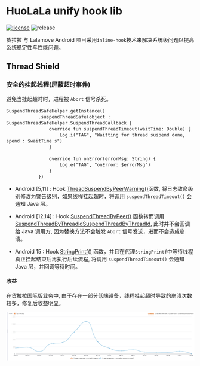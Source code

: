 # HuoLaLa unify hook lib

[![license](https://img.shields.io/hexpm/l/plug.svg)](https://www.apache.org/licenses/LICENSE-2.0) ![release](https://img.shields.io/badge/release-v1.0-green.svg)

货拉拉 与 Lalamove Android 项目采用`inline-hook`技术来解决系统级问题以提高系统稳定性与性能问题。

## Thread Shield

### 安全的挂起线程(屏蔽超时事件)

避免当挂起超时时，进程被 `Abort` 信号杀死。

```
SuspendThreadSafeHelper.getInstance()
            .suspendThreadSafe(object : SuspendThreadSafeHelper.SuspendThreadCallback {
                override fun suspendThreadTimeout(waitTime: Double) {
                    Log.i("TAG", "Waitting for thread suspend done, spend : $waitTime s")
                }

                override fun onError(errorMsg: String) {
                    Log.e("TAG", "onError: $errorMsg")
                }
            })
```

- Android [5,11] : Hook [ThreadSuspendByPeerWarning()](https://cs.android.com/android/platform/superproject/+/android-9.0.0_r61:art/runtime/thread_list.cc)函数, 将日志致命级别修改为警告级别，如果线程挂起超时，将调用 `suspendThreadTimeout()` 会通知 Java 层。

- Android [12,14] : Hook [SuspendThreadByPeer()](https://cs.android.com/android/platform/superproject/+/android-12.0.0_r34:art/runtime/thread_list.cc) 函数转而调用 [SuspendThreadByThreadIdSuspendThreadByThreadId](https://cs.android.com/android/platform/superproject/+/android-12.0.0_r34:art/runtime/thread_list.cc), 此时并不会回调给 Java 调用方, 因为替换方法不会触发 `Abort` 信号发送，进而不会造成崩溃。

- Android 15 : Hook [StringPrintf()](https://cs.android.com/android/platform/superproject/main/+/main:external/cronet/base/strings/stringprintf.cc;bpv=1;bpt=1) 函数，并且在代理`StringPrintf`中等待线程真正挂起结束后再执行后续流程, 将调用 `suspendThreadTimeout()` 会通知 Java 层，并回调等待时间。

#### 收益

在货拉拉国际版业务中, 由于存在一部分低端设备，线程挂起超时导致的崩溃次数较多，修复后收益明显。

![suspend_thread_timeout_trend.png](img/suspend_thread_timeout_trend.png)
